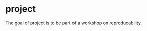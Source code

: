
<!-- README.md is generated from README.Rmd. Please edit that file -->

# project

<!-- badges: start -->
<!-- badges: end -->

The goal of project is to be part of a workshop on reproducability.
